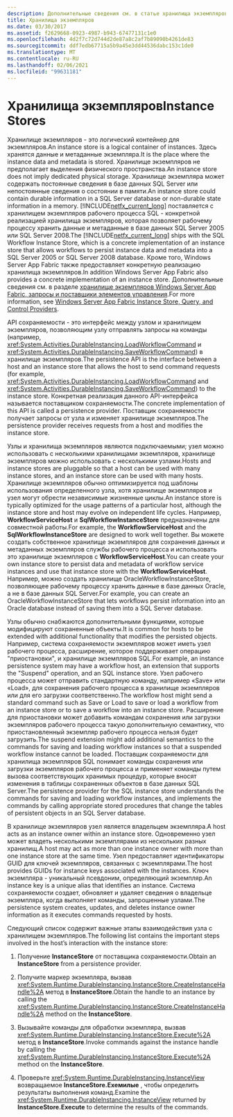 ```yaml
---
description: Дополнительные сведения см. в статье хранилища экземпляров.
title: Хранилища экземпляров
ms.date: 03/30/2017
ms.assetid: f2629668-0923-4987-b943-67477131c1e0
ms.openlocfilehash: 4d2f7c72d744d2de87a8c2af7b89090b4261de83
ms.sourcegitcommit: ddf7edb67715a5b9a45e3dd44536dabc153c1de0
ms.translationtype: MT
ms.contentlocale: ru-RU
ms.lasthandoff: 02/06/2021
ms.locfileid: "99631181"
---
```

# <a name="instance-stores"></a><span data-ttu-id="60b95-103">Хранилища экземпляров</span><span class="sxs-lookup"><span data-stu-id="60b95-103">Instance Stores</span></span>

<span data-ttu-id="60b95-104">Хранилище экземпляров - это логический контейнер для экземпляров.</span><span class="sxs-lookup"><span data-stu-id="60b95-104">An instance store is a logical container of instances.</span></span> <span data-ttu-id="60b95-105">Здесь хранятся данные и метаданные экземпляра.</span><span class="sxs-lookup"><span data-stu-id="60b95-105">It is the place where the instance data and metadata is stored.</span></span> <span data-ttu-id="60b95-106">Хранилище экземпляров не предполагает выделения физического пространства.</span><span class="sxs-lookup"><span data-stu-id="60b95-106">An instance store does not imply dedicated physical storage.</span></span> <span data-ttu-id="60b95-107">Хранилище экземпляра может содержать постоянные сведения в базе данных SQL Server или непостоянные сведения о состоянии в памяти.</span><span class="sxs-lookup"><span data-stu-id="60b95-107">An instance store could contain durable information in a SQL Server database or non-durable state information in a memory.</span></span> <span data-ttu-id="60b95-108">[!INCLUDE[netfx_current_long](../../../includes/netfx-current-long-md.md)] поставляется с хранилищем экземпляров рабочего процесса SQL - конкретной реализацией хранилища экземпляров, которая позволяет рабочему процессу хранить данные и метаданные в базе данных SQL Server 2005 или SQL Server 2008.</span><span class="sxs-lookup"><span data-stu-id="60b95-108">The [!INCLUDE[netfx_current_long](../../../includes/netfx-current-long-md.md)] ships with the SQL Workflow Instance Store, which is a concrete implementation of an instance store that allows workflows to persist instance data and metadata into a SQL Server 2005 or SQL Server 2008 database.</span></span> <span data-ttu-id="60b95-109">Кроме того, Windows Server App Fabric также предоставляет конкретную реализацию хранилища экземпляров.</span><span class="sxs-lookup"><span data-stu-id="60b95-109">In addition Windows Server App Fabric also provides a concrete implementation of an instance store.</span></span> <span data-ttu-id="60b95-110">Дополнительные сведения см. в разделе [хранилище экземпляров Windows Server App Fabric, запросы и поставщики элементов управления](/previous-versions/appfabric/ff383417(v=azure.10)).</span><span class="sxs-lookup"><span data-stu-id="60b95-110">For more information, see [Windows Server App Fabric Instance Store, Query, and Control Providers](/previous-versions/appfabric/ff383417(v=azure.10)).</span></span>  
  
 <span data-ttu-id="60b95-111">API сохраняемости - это интерфейс между узлом и хранилищем экземпляров, позволяющим узлу отправлять запросы на команды (например, <xref:System.Activities.DurableInstancing.LoadWorkflowCommand> и <xref:System.Activities.DurableInstancing.SaveWorkflowCommand>) в хранилище экземпляров.</span><span class="sxs-lookup"><span data-stu-id="60b95-111">The persistence API is the interface between a host and an instance store that allows the host to send command requests (for example, <xref:System.Activities.DurableInstancing.LoadWorkflowCommand> and <xref:System.Activities.DurableInstancing.SaveWorkflowCommand>) to the instance store.</span></span> <span data-ttu-id="60b95-112">Конкретная реализация данного API-интерфейса называется поставщиком сохраняемости.</span><span class="sxs-lookup"><span data-stu-id="60b95-112">The concrete implementation of this API is called a persistence provider.</span></span> <span data-ttu-id="60b95-113">Поставщик сохраняемости получает запросы от узла и изменяет хранилище экземпляров.</span><span class="sxs-lookup"><span data-stu-id="60b95-113">The persistence provider receives requests from a host and modifies the instance store.</span></span>  
  
 <span data-ttu-id="60b95-114">Узлы и хранилища экземпляров являются подключаемыми; узел можно использовать с несколькими хранилищами экземпляров, хранилище экземпляров можно использовать с несколькими узлами.</span><span class="sxs-lookup"><span data-stu-id="60b95-114">Hosts and instance stores are pluggable so that a host can be used with many instance stores, and an instance store can be used with many hosts.</span></span> <span data-ttu-id="60b95-115">Хранилище экземпляров обычно оптимизируется под шаблоны использования определенного узла, хотя хранилище экземпляров и узел могут обрести независимые жизненные циклы.</span><span class="sxs-lookup"><span data-stu-id="60b95-115">An instance store is typically optimized for the usage patterns of a particular host, although the instance store and host may evolve on independent life cycles.</span></span> <span data-ttu-id="60b95-116">Например, **WorkflowServiceHost** и **SqlWorkflowInstanceStore** предназначены для совместной работы.</span><span class="sxs-lookup"><span data-stu-id="60b95-116">For example, the **WorkflowServiceHost** and the **SqlWorkflowInstanceStore** are designed to work well together.</span></span> <span data-ttu-id="60b95-117">Вы можете создать собственное хранилище экземпляров для сохранения данных и метаданных экземпляров службы рабочего процесса и использовать это хранилище экземпляров с **WorkflowServiceHost**.</span><span class="sxs-lookup"><span data-stu-id="60b95-117">You can create your own instance store to persist data and metadata of workflow service instances and use that instance store with the **WorkflowServiceHost**.</span></span> <span data-ttu-id="60b95-118">Например, можно создать хранилище OracleWorkflowInstanceStore, позволяющее рабочему процессу хранить данные в базе данных Oracle, а не в базе данных SQL Server.</span><span class="sxs-lookup"><span data-stu-id="60b95-118">For example, you can create an OracleWorkflowInstanceStore that lets workflows persist information into an Oracle database instead of saving them into a SQL Server database.</span></span>  
  
 <span data-ttu-id="60b95-119">Узлы обычно снабжаются дополнительными функциями, которые модифицируют сохраненные объекты.</span><span class="sxs-lookup"><span data-stu-id="60b95-119">It is common for hosts to be extended with additional functionality that modifies the persisted objects.</span></span> <span data-ttu-id="60b95-120">Например, система сохраняемости экземпляров может иметь узел рабочего процесса, расширение, которое поддерживает операцию "приостановки", и хранилище экземпляров SQL.</span><span class="sxs-lookup"><span data-stu-id="60b95-120">For example, an instance persistence system may have a workflow host, an extension that supports the "Suspend" operation, and an SQL instance store.</span></span>  <span data-ttu-id="60b95-121">Узел рабочего процесса может отправить стандартную команду, например «Save» или «Load», для сохранения рабочего процесса в хранилище экземпляров или для его загрузки соответственно.</span><span class="sxs-lookup"><span data-stu-id="60b95-121">The workflow host might send a standard command such as Save or Load to save or load a workflow from an instance store or to save a workflow into an instance store.</span></span> <span data-ttu-id="60b95-122">Расширение для приостановки может добавить командам сохранения или загрузки экземпляров рабочего процесса такую дополнительную семантику, что приостановленный экземпляр рабочего процесса нельзя будет загрузить.</span><span class="sxs-lookup"><span data-stu-id="60b95-122">The suspend extension might add additional semantics to the commands for saving and loading workflow instances so that a suspended workflow instance cannot be loaded.</span></span> <span data-ttu-id="60b95-123">Поставщик сохраняемости для хранилища экземпляров SQL понимает команды сохранения или загрузки экземпляров рабочего процесса и применяет команды путем вызова соответствующих хранимых процедур, которые вносят изменения в таблицы сохраненных объектов в базе данных SQL Server.</span><span class="sxs-lookup"><span data-stu-id="60b95-123">The persistence provider for the SQL instance store understands the commands for saving and loading workflow instances, and implements the commands by calling appropriate stored procedures that change the tables of persistent objects in an SQL Server database.</span></span>  
  
 <span data-ttu-id="60b95-124">В хранилище экземпляров узел является владельцем экземпляра.</span><span class="sxs-lookup"><span data-stu-id="60b95-124">A host acts as an instance owner within an instance store.</span></span> <span data-ttu-id="60b95-125">Одновременно узел может владеть несколькими экземплярами из нескольких разных хранилищ.</span><span class="sxs-lookup"><span data-stu-id="60b95-125">A host may act as more than one instance owner with more than one instance store at the same time.</span></span> <span data-ttu-id="60b95-126">Узел предоставляет идентификаторы GUID для ключей экземпляров, связанных с экземплярами.</span><span class="sxs-lookup"><span data-stu-id="60b95-126">The host provides GUIDs for instance keys associated with the instances.</span></span> <span data-ttu-id="60b95-127">Ключ экземпляра - уникальный псевдоним, определяющий экземпляр.</span><span class="sxs-lookup"><span data-stu-id="60b95-127">An instance key is a unique alias that identifies an instance.</span></span> <span data-ttu-id="60b95-128">Система сохраняемости создает, обновляет и удаляет сведения о владельце экземпляра, когда выполняет команды, запрошенные узлами.</span><span class="sxs-lookup"><span data-stu-id="60b95-128">The persistence system creates, updates, and deletes instance owner information as it executes commands requested by hosts.</span></span>  
  
 <span data-ttu-id="60b95-129">Следующий список содержит важные этапы взаимодействия узла с хранилищем экземпляров.</span><span class="sxs-lookup"><span data-stu-id="60b95-129">The following list contains the important steps involved in the host’s interaction with the instance store:</span></span>  
  
1. <span data-ttu-id="60b95-130">Получение **InstanceStore** от поставщика сохраняемости.</span><span class="sxs-lookup"><span data-stu-id="60b95-130">Obtain an **InstanceStore** from a persistence provider.</span></span>  

2. <span data-ttu-id="60b95-131">Получите маркер экземпляра, вызвав <xref:System.Runtime.DurableInstancing.InstanceStore.CreateInstanceHandle%2A> метод в **InstanceStore**.</span><span class="sxs-lookup"><span data-stu-id="60b95-131">Obtain the handle to an instance by calling the <xref:System.Runtime.DurableInstancing.InstanceStore.CreateInstanceHandle%2A> method on the **InstanceStore**.</span></span>  
  
3. <span data-ttu-id="60b95-132">Вызывайте команды для обработки экземпляра, вызвав <xref:System.Runtime.DurableInstancing.InstanceStore.Execute%2A> метод в **InstanceStore**.</span><span class="sxs-lookup"><span data-stu-id="60b95-132">Invoke commands against the instance handle by calling the <xref:System.Runtime.DurableInstancing.InstanceStore.Execute%2A> method on the **InstanceStore**.</span></span>  
  
4. <span data-ttu-id="60b95-133">Проверьте <xref:System.Runtime.DurableInstancing.InstanceView> возвращаемое **InstanceStore.Exeмилые** , чтобы определить результаты выполнения команд.</span><span class="sxs-lookup"><span data-stu-id="60b95-133">Examine the <xref:System.Runtime.DurableInstancing.InstanceView> returned by **InstanceStore.Execute** to determine the results of the commands.</span></span>
